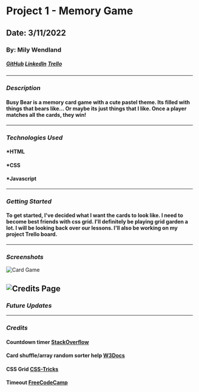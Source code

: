 # Project 1 - Memory Game

## Date: 3/11/2022

### By: Mily Wendland

##### [GitHub](https://github.com/milywendland) [LinkedIn](https://www.linkedin.com/in/emily-wendland-07583083/) [Trello](https://trello.com/b/5ecsKsjA/project-1-memory)

---

### **_Description_**

#### Busy Bear is a memory card game with a cute pastel theme. Its filled with things that bears like... Or maybe its just things that I like. Once a player matches all the cards, they win!

---

### **_Technologies Used_**

#### \*HTML

#### \*CSS

#### \*Javascript

---

### **_Getting Started_**

#### To get started, I've decided what I want the cards to look like. I need to become best friends with css grid. I'll definitely be playing grid garden a lot. I will be looking back over our lessons. I'll also be working on my project Trello board.

---

### **_Screenshots_**

![Card Game](https://64.media.tumblr.com/fce38ed3827263d5bcd127de06a6edf0/2c9ba1d3f3fcc982-f0/s540x810/fee2a7e07bae5f738285261d375bca8da08b2507.png)

## ![Credits Page](https://64.media.tumblr.com/dfdcba0ebd7e9176b4674515e3a2da3d/86e76b14c4c983b8-64/s540x810/4b2891beaa59f6b879382ad1d9c23b70ed3631fc.png)

### **_Future Updates_**

---

### **_Credits_**

#### Countdown timer [StackOverflow](https://stackoverflow.com/questions/31106189/create-a-simple-10-second-countdown)

#### Card shuffle/array random sorter help [W3Docs](https://www.w3docs.com/snippets/javascript/how-to-randomize-shuffle-a-javascript-array.html)

#### CSS Grid [CSS-Tricks](https://css-tricks.com/snippets/css/complete-guide-grid/)

#### Timeout [FreeCodeCamp](https://www.freecodecamp.org/news/javascript-settimeout-how-to-set-a-timer-in-javascript-or-sleep-for-n-seconds/)
